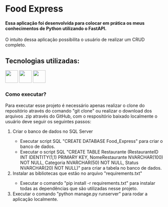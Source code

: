 # Food Express
#### Essa aplicação foi desenvolvida para colocar em prática os meus conhecimentos de Python utilizando o FastAPI.
<div>
  <p>O intuito dessa aplicação possibilita o usuário de realizar um CRUD completo.</p>
</div>

## Tecnologias utilizadas:
<div>
  <img src="https://cdn.jsdelivr.net/gh/devicons/devicon@latest/icons/python/python-original.svg" width="40" height="40" />
  <img src="https://cdn.jsdelivr.net/gh/devicons/devicon@latest/icons/fastapi/fastapi-original.svg" width="40" height="40" />  
  <img src="https://cdn.jsdelivr.net/gh/devicons/devicon@latest/icons/sqlite/sqlite-original.svg" width="40" height="40" />
</div>

### Como executar?
<div>
  <p>Para executar esse projeto é necessário apenas realizar o clone do repositório através do comando "git clone" ou realizar o download dos arquivos .zip através do GitHub, com o respositório baixado localmente o usuário deve seguir os seguintes passos:</p>
  <ol>
    <li>Criar o banco de dados no SQL Server</li>
    <ul>
      <li>Executar script SQL "CREATE DATABASE Food_Express" para criar o banco de dados.</li>
      <li>Executar o script SQL "CREATE TABLE Restaurante (RestauranteID INT IDENTITY(1,1) PRIMARY KEY, NomeRestaurante NVARCHAR(100) NOT NULL, Categoria NVARCHAR(50) NOT NULL, Status NVARCHAR(20) NOT NULL)" para criar a tabela no banco de dados.</li>
    </ul>
    <li>Instalar as bibliotecas que estão no arquivo "requirements.txt"</li>
    <ul>
      <li>Executar o comando "pip install -r requirements.txt" para instalar todas as dependências que são utilizadas nesse projeto.</li>
    </ul>
        <li>Executar o comando "python manage.py runserver" para rodar a aplicação localmente.</li>
      </ul>
  </ol>
</div>
